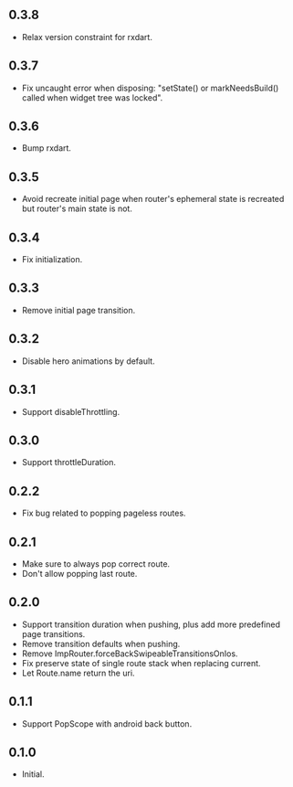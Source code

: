 ## 0.3.8

* Relax version constraint for rxdart.

## 0.3.7

* Fix uncaught error when disposing: "setState() or markNeedsBuild() called when widget tree was locked".

## 0.3.6

* Bump rxdart.

## 0.3.5

* Avoid recreate initial page when router's ephemeral state is recreated but router's main state is not.

## 0.3.4

* Fix initialization.

## 0.3.3

* Remove initial page transition.

## 0.3.2

* Disable hero animations by default.

## 0.3.1

* Support disableThrottling.

## 0.3.0

* Support throttleDuration.

## 0.2.2

* Fix bug related to popping pageless routes.

## 0.2.1

* Make sure to always pop correct route.
* Don't allow popping last route.

## 0.2.0

* Support transition duration when pushing, plus add more predefined page transitions.
* Remove transition defaults when pushing.
* Remove ImpRouter.forceBackSwipeableTransitionsOnIos.
* Fix preserve state of single route stack when replacing current.
* Let Route.name return the uri.

## 0.1.1

* Support PopScope with android back button.

## 0.1.0

* Initial.
